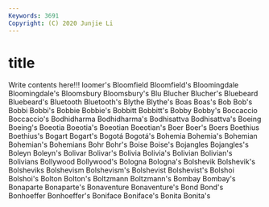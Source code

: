 ```yaml
---
Keywords: 3691
Copyright: (C) 2020 Junjie Li
---
```


# title

Write contents here!!!
loomer's
Bloomfield 
Bloomfield's 
Bloomingdale 
Bloomingdale's 
Bloomsbury 
Bloomsbury's 
Blu 
Blucher 
Blucher's 
Bluebeard
Bluebeard's 
Bluetooth 
Bluetooth's 
Blythe 
Blythe's 
Boas 
Boas's 
Bob 
Bob's 
Bobbi
Bobbi's 
Bobbie 
Bobbie's 
Bobbitt 
Bobbitt's 
Bobby 
Bobby's 
Boccaccio 
Boccaccio's 
Bodhidharma
Bodhidharma's 
Bodhisattva 
Bodhisattva's 
Boeing 
Boeing's 
Boeotia 
Boeotia's 
Boeotian 
Boeotian's 
Boer
Boer's 
Boers 
Boethius 
Boethius's 
Bogart 
Bogart's 
Bogotá 
Bogotá's 
Bohemia 
Bohemia's
Bohemian 
Bohemian's 
Bohemians 
Bohr 
Bohr's 
Boise 
Boise's 
Bojangles 
Bojangles's 
Boleyn
Boleyn's 
Bolivar 
Bolivar's 
Bolivia 
Bolivia's 
Bolivian 
Bolivian's 
Bolivians 
Bollywood 
Bollywood's
Bologna 
Bologna's 
Bolshevik 
Bolshevik's 
Bolsheviks 
Bolshevism 
Bolshevism's 
Bolshevist 
Bolshevist's 
Bolshoi
Bolshoi's 
Bolton 
Bolton's 
Boltzmann 
Boltzmann's 
Bombay 
Bombay's 
Bonaparte 
Bonaparte's 
Bonaventure
Bonaventure's 
Bond 
Bond's 
Bonhoeffer 
Bonhoeffer's 
Boniface 
Boniface's 
Bonita 
Bonita's 
